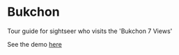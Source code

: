 # Bukchon
Tour guide for sightseer who visits the 'Bukchon 7 Views'

See the demo [here](https://cocahack.github.io/Bukchon/)
